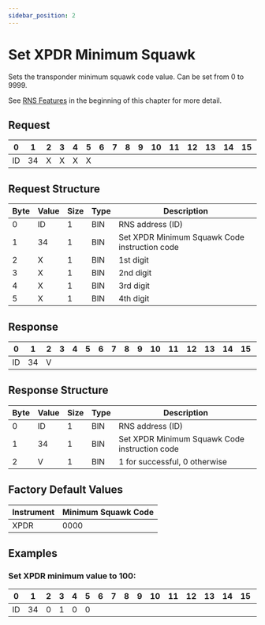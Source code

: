 ```yaml
---
sidebar_position: 2
---
```


# Set XPDR Minimum Squawk

Sets the transponder minimum squawk code value. Can be set from 0 to 9999.

See [RNS Features](../start-here.md) in the beginning of this chapter for more detail.

## Request

| 0  | 1  | 2  | 3  | 4  | 5  | 6  | 7  | 8  | 9  | 10 | 11 | 12 | 13 | 14 | 15 | 16 | 17 | 18 | 19 | 20 | 21 | 22 | 23 | 24 | 25 | 26 | 27 | 28 | 29 | 30 | 31 |
|----|----|----|----|----|----|----|----|----|----|----|----|----|----|----|----|----|----|----|----|----|----|----|----|----|----|----|----|----|----|----|----|
| ID | 34 |  X  | X |  X  |  X  |     |    |    |    |    |    |    |    |    |    |    |    |    |    |    |    |    |    |    |    |    |    |    |    |    |  |

## Request Structure

| Byte | Value | Size | Type | Description                                    |
|------|-------|------|------|------------------------------------------------|
| 0    | ID    | 1    | BIN  | RNS address (ID)                              |
| 1    | 34    | 1    | BIN  | Set XPDR Minimum Squawk Code instruction code |
| 2    | X     | 1    | BIN  | 1st digit                                     |
| 3    | X     | 1    | BIN  | 2nd digit                                     |
| 4    | X     | 1    | BIN  | 3rd digit                                     |
| 5    | X     | 1    | BIN  | 4th digit                                     |

## Response

| 0  | 1  | 2  | 3  | 4  | 5  | 6  | 7  | 8  | 9  | 10 | 11 | 12 | 13 | 14 | 15 | 16 | 17 | 18 | 19 | 20 | 21 | 22 | 23 | 24 | 25 | 26 | 27 | 28 | 29 | 30 | 31 |
|----|----|----|----|----|----|----|----|----|----|----|----|----|----|----|----|----|----|----|----|----|----|----|----|----|----|----|----|----|----|----|----|
| ID | 34 |  V  | |   |   |     |    |    |    |    |    |    |    |    |    |    |    |    |    |    |    |    |    |    |    |    |    |    |    |    |  |

## Response Structure

| Byte | Value | Size | Type | Description                                    |
|------|-------|------|------|------------------------------------------------|
| 0    | ID    | 1    | BIN  | RNS address (ID)                              |
| 1    | 34    | 1    | BIN  | Set XPDR Minimum Squawk Code instruction code |
| 2    | V     | 1    | BIN  | 1 for successful, 0 otherwise                 |

## Factory Default Values

| Instrument | Minimum Squawk Code |
|------------|---------------------|
| XPDR       | 0000                |

## Examples

### Set XPDR minimum value to 100:

| 0  | 1  | 2  | 3  | 4  | 5  | 6  | 7  | 8  | 9  | 10 | 11 | 12 | 13 | 14 | 15 | 16 | 17 | 18 | 19 | 20 | 21 | 22 | 23 | 24 | 25 | 26 | 27 | 28 | 29 | 30 | 31 |
|----|----|----|----|----|----|----|----|----|----|----|----|----|----|----|----|----|----|----|----|----|----|----|----|----|----|----|----|----|----|----|----|
| ID | 34 |  0  | 1|  0 |  0 |     |    |    |    |    |    |    |    |    |    |    |    |    |    |    |    |    |    |    |    |    |    |    |    |    |  |

